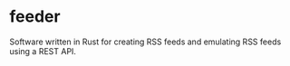 # feeder

Software written in Rust for creating RSS feeds and emulating RSS feeds using a REST API.
